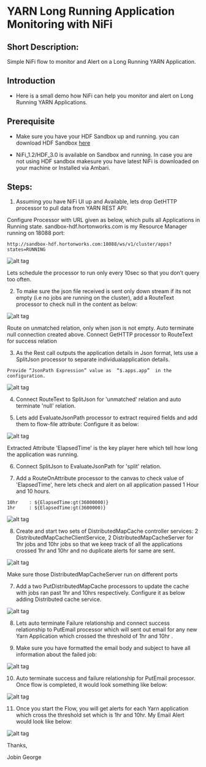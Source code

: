 # YARN Long Running Application Monitoring with NiFi

## Short Description:

Simple NiFi flow to monitor and Alert on a Long Running YARN Application.


## Introduction
- Here is a small demo how NiFi can help you monitor and alert on Long Running YARN Applications.

## Prerequisite

- Make sure you have your HDF Sandbox up and running. you can download HDF Sandbox [here](https://hortonworks.com/downloads/)

- NiFi_1.2/HDF_3.0 is available on Sandbox and running. In case you are not using HDF sandbox makesure you have latest NiFi is downloaded on your machine or Installed via Ambari.

## Steps:

1) Assuming you have NiFi UI up and Available, lets drop GetHTTP processor to pull data from YARN REST API:

Configure Processor with URL given as below, which pulls all Applications in Running state. sandbox-hdf.hortonworks.com is my Resource Manager running on 18088 port:

```
http://sandbox-hdf.hortonworks.com:18088/ws/v1/cluster/apps?states=RUNNING
```

![alt tag](https://github.com/jobinthompu/YARN-Long-Running-Application-Monitoring-with-NiFi/blob/master/Resources/images/1.Query_ResourceManager.jpg)

Lets schedule the processor to run only every 10sec so that you don’t query too often.

2) To make sure the json file received is sent only down stream if its not empty (i.e no jobs are running on the cluster), add a RouteText processor to check null in the content as below:

![alt tag](https://github.com/jobinthompu/YARN-Long-Running-Application-Monitoring-with-NiFi/blob/master/Resources/images/2.Check_For_Empty_Json.jpg)

Route on unmatched relation, only when json is not empty. Auto terminate null connection created above. Connect GetHTTP processor to RouteText for success relation

3) As the Rest call outputs the application details in Json format, lets use a SplitJson processor to separate individualapplication details.
 
```
Provide “JsonPath Expression” value as  “$.apps.app”  in the configuration.
```

![alt tag](https://github.com/jobinthompu/YARN-Long-Running-Application-Monitoring-with-NiFi/blob/master/Resources/images/3.Separate_Jobs.jpg)
 
4) Connect RouteText to SplitJson for 'unmatched' relation and auto terminate 'null' relation.

5) Lets add EvaluateJsonPath processor to extract required fields and add them to flow-file attribute: Configure it as below:

![alt tag](https://github.com/jobinthompu/YARN-Long-Running-Application-Monitoring-with-NiFi/blob/master/Resources/images/4.Extract_Job_Info.jpg)

 Extracted Attribute 'ElapsedTime' is the key player here which tell how long the application was running.

6) Connect SplitJson to EvaluateJsonPath for 'split' relation.

7) Add a RouteOnAttribute processor to the canvas to check value of 'ElapsedTime', here lets check and alert on all application passed 1 Hour and 10 hours. 

```
10hr 	: ${ElapsedTime:gt(36000000)}
1hr 	: ${ElapsedTime:gt(3600000)}
```
![alt tag](https://github.com/jobinthompu/YARN-Long-Running-Application-Monitoring-with-NiFi/blob/master/Resources/images/5.Check_Elapsedtime_1hr_10hr.jpg)

8) Create and start two sets of DistributedMapCache controller services: 2 DistributedMapCacheClientService, 2 DistributedMapCacheServer for 1hr jobs and 10hr jobs so that we keep track of all the applications crossed 1hr and 10hr and no duplicate alerts for same are sent.

![alt tag](https://github.com/jobinthompu/YARN-Long-Running-Application-Monitoring-with-NiFi/blob/master/Resources/images/6.DistributedMapCacheServers.jpg)

 Make sure those DistributedMapCacheServer run on different ports
 
7) Add a two PutDistributedMapCache processors to update the cache with jobs ran past 1hr and 10hrs respectively. Configure it as below adding Distributed cache service.

![alt tag](https://github.com/jobinthompu/YARN-Long-Running-Application-Monitoring-with-NiFi/blob/master/Resources/images/7.Save_hr_Alerted_Jobs.jpg)

8) Lets auto terminate Failure relationship and connect success relationship to PutEmail processor which will sent out email for any new Yarn Application which crossed the threshold of 1hr and 10hr .

9) Make sure you have formatted the email body and subject to have all information about the failed job:

![alt tag](https://github.com/jobinthompu/YARN-Long-Running-Application-Monitoring-with-NiFi/blob/master/Resources/images/8.Alert_hr_long_Job.jpg)

10) Auto terminate success and failure relationship for PutEmail processor. Once flow is completed, it would look something like below:

![alt tag](https://github.com/jobinthompu/YARN-Long-Running-Application-Monitoring-with-NiFi/blob/master/Resources/images/9.Completed_Flow.jpg)

11) Once you start the Flow, you will get alerts for each Yarn application which cross the threshold set which is 1hr and 10hr. My Email Alert would look like below:

![alt tag](https://github.com/jobinthompu/YARN-Long-Running-Application-Monitoring-with-NiFi/blob/master/Resources/images/10.Email.jpg)


Thanks,

Jobin George

